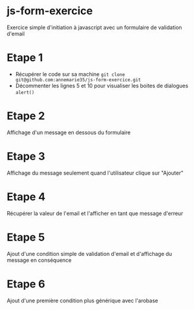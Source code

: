 # js-form-exercice
Exercice simple d'initiation à javascript avec un formulaire de validation d'email

# Etape 1

- Récupérer le code sur sa machine
`git clone git@github.com:annemarie35/js-form-exercice.git`
- Décommenter les lignes 5 et 10 pour visualiser les boites de dialogues `alert()`

# Etape 2

Affichage d'un message en dessous du formulaire

# Etape 3

Affichage du message seulement quand l'utilisateur clique sur "Ajouter"

# Etape 4

Récupérer la valeur de l'email et l'afficher en tant que message d'erreur

# Etape 5

Ajout d'une condition simple de validation d'email et d'affichage du message en conséquence

# Etape 6

Ajout d'une première condition plus générique avec l'arobase
